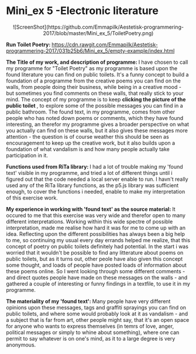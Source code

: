 <H1> Mini_ex 5 -Electronic literature </H1>

<p align="center">![ScreenShot](https://github.com/Emmapilk/Aestetisk-programmering-2017/blob/master/Mini_ex_5/ToiletPoetry.png)

<b> Run Toilet Poetry: </b> https://cdn.rawgit.com/Emmapilk/Aestetisk-programmering-2017/031b25b6/Mini_ex_5/empty-example/index.html

<b> The Title of my work, and description of programme: </b>
I have chosen to call my programme for "Toilet Poetry" as my programme is based upon the found literature you can find on public toilets. It's a funny concept to build a foundation of a programme from the creative poems you can find on the walls, from people doing their business, while being in a creative mood - but sometimes you find comments on these walls, that really stick to your mind. The concept of my programme is to keep <b> clicking the picture of the public toilet </b>, to explore some of the possible messages you can find in a public bathroom. The found text, in my programme, comes from other people who has noted down poems or comments, which they have found interesting, an therefor my programme gives a broader perspective on what you actually can find on these walls, but it also gives these messages more attention - the question is of course weather this should be seen as encouragement to keep up the creative work, but it also builds upon a foundation of what vandalism is and how many people actually take participation in it.

<b> Functions used from RiTa library: </b>
I had a lot of trouble making my 'found text' visible in my programme, and tried a lot of different things until i figured out that the code needed a local server enable to run. I havn't really used any of the RiTa library functions, as the p5.js library was sufficient enough, to cover the functions i needed, enable to make my interpretation of this exercise work. 

<b> My experience in working with 'found text' as the source material: </b>
It occured to me that this exercise was very wide and therefor open to many different interpretations. Working within this wide spectre of possible interpretation, made me realise how hard it was for me to come up with an idea. Reflecting upon the different possibilities has always been a big help to me, so continuing my usual every day errands helped me realize, that this concept of poetry on public toilets definitely had potential. In the start i was worried that it wouldn't be possible to find any litterature about poems on public toilets, but as it turns out, other peole have also given this concept some thought, and loads of people have posted loads of information about these poems online. So I went looking through some different comments - and direct quotes people have made on these messages on the walls - and gathered a couple of interesting or funny findings in a textfile, to use it in my programme.

<b>The materiality of my 'found text': </b>
Many people have very different opinions upon these messages, tags and graffiti sprayings you can find on public toilets, and where some would probably look at it as vandalism - and a subject that is far from art, other people might say, that it's an open space for anyone who wants to express themselves (in temrs of love, anger, political messages or simply to whine about something), where one can permit to say whatever is on one's mind, as it to a large degree is very anonymous.
